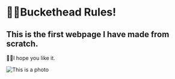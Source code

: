 # 🤘🏽Buckethead Rules!


## This is the first webpage I have made from scratch. 


🤞🏽I hope you like it.

![This is a photo](https://66.media.tumblr.com/7b6b803c00c869bb2cd7f1714ea13cf5/tumblr_oytmt23MuZ1tfnenno1_400.gif)
